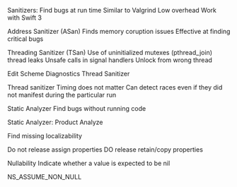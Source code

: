 Sanitizers:
  Find bugs at run time
  Similar to Valgrind
  Low overhead
  Work with Swift 3

Address Sanitizer (ASan)
  Finds memory coruption issues
  Effective at finding critical bugs

Threading Sanitizer (TSan)
  Use of uninitialized mutexes (pthread_join)
  thread leaks
  Unsafe calls in signal handlers
  Unlock from wrong thread

Edit Scheme
  Diagnostics
    Thread Sanitizer


Thread sanitizer
  Timing does not matter
  Can detect races even if they did not manifest during the particular run

Static Analyzer
  Find bugs without running code

Static Analyzer:
  Product
  Analyze

Find missing localizability

Do not release assign properties
DO release retain/copy properties

Nullability
  Indicate whether a value is expected to be nil

  NS_ASSUME_NON_NULL
